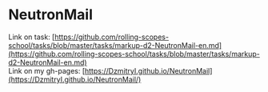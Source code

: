 # NeutronMail

Link on task: [https://github.com/rolling-scopes-school/tasks/blob/master/tasks/markup-d2-NeutronMail-en.md](https://github.com/rolling-scopes-school/tasks/blob/master/tasks/markup-d2-NeutronMail-en.md)   
Link on my gh-pages: [https://DzmitryI.github.io/NeutronMail](https://DzmitryI.github.io/NeutronMail/)
